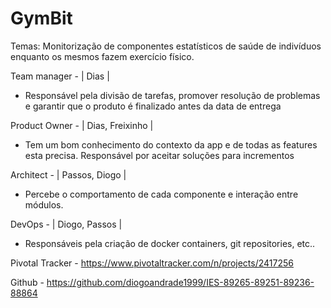 # GymBit

Temas: Monitorização de componentes estatísticos de saúde de indivíduos enquanto os mesmos fazem exercício físico.

Team manager - | Dias |
 - Responsável pela divisão de tarefas, promover resolução de problemas e garantir que o produto é finalizado antes da data de entrega

Product Owner - | Dias, Freixinho |
 - Tem um bom conhecimento do contexto da app e de todas as features esta precisa. Responsável por aceitar soluções para incrementos

Architect - | Passos, Diogo |
 - Percebe o comportamento de cada componente e interação entre módulos.

DevOps - | Diogo, Passos |
 - Responsáveis pela criação de docker containers, git repositories, etc..

Pivotal Tracker - https://www.pivotaltracker.com/n/projects/2417256

Github - https://github.com/diogoandrade1999/IES-89265-89251-89236-88864
